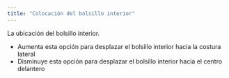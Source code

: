 ```yaml
---
title: "Colocación del bolsillo interior"
---
```


La ubicación del bolsillo interior.

- Aumenta esta opción para desplazar el bolsillo interior hacia la costura lateral
- Disminuye esta opción para desplazar el bolsillo interior hacia el centro delantero




